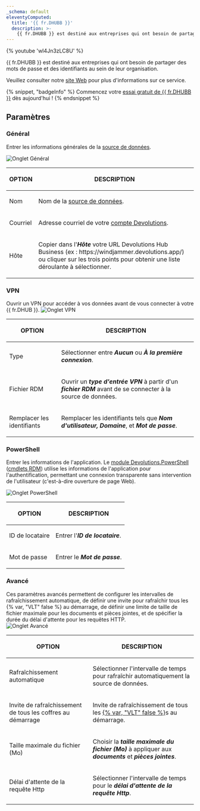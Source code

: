 ```yaml
---
_schema: default
eleventyComputed:
  title: '{{ fr.DHUBB }}'
  description: >-
    {{ fr.DHUBB }} est destiné aux entreprises qui ont besoin de partager des mots de passe et des identifiants au sein de leur organisation.
---
```

{% youtube 'wI4Jn3zLC8U' %}

{{ fr.DHUBB }} est destiné aux entreprises qui ont besoin de partager des mots de passe et des identifiants au sein de leur organisation.

Veuillez consulter notre [site Web](https://devolutions.net/password-hub/) pour plus d'informations sur ce service.

{% snippet, "badgeInfo" %}
Commencez votre [essai gratuit de {{ fr.DHUBB }}](https://devolutions.net/password-hub/business/sign-up) dès aujourd'hui !
{% endsnippet %}

## Paramètres

### Général

Entrer les informations générales de la [source de données](/rdm/concepts/basic-concepts/data-sources/).

![Onglet Général](https://cdnweb.devolutions.net/docs/HUBB6004_2024_2.png)

<table><thead><tr><th><p>OPTION</p></th><th><p>DESCRIPTION</p></th></tr></thead><tbody><tr><td><p>Nom</p></td><td><p>Nom de la <a href="/rdm/concepts/basic-concepts/data-sources/">source de données</a>.</p></td></tr><tr><td><p>Courriel</p></td><td><p>Adresse courriel de votre <a href="https://portal.devolutions.com/">compte Devolutions</a>.</p></td></tr><tr><td><p>Hôte</p></td><td><p>Copier dans l'<em><strong>Hôte</strong></em> votre URL Devolutions Hub Business (ex : https://windjammer.devolutions.app/) ou cliquer sur les trois points pour obtenir une liste déroulante à sélectionner.</p></td></tr></tbody></table>

### VPN

Ouvrir un VPN pour accéder à vos données avant de vous connecter à votre {{ fr.DHUB }}. ![Onglet VPN](https://cdnweb.devolutions.net/docs/HUBB6001_2024_2.png)

<table><thead><tr><th><p>OPTION</p></th><th><p>DESCRIPTION</p></th></tr></thead><tbody><tr><td><p>Type</p></td><td><p>Sélectionner entre <em><strong>Aucun</strong></em> ou <em><strong>À la première connexion</strong></em>.</p></td></tr><tr><td><p>Fichier RDM</p></td><td><p>Ouvrir un <em><strong>type d'entrée VPN</strong></em> à partir d'un <em><strong>fichier RDM</strong></em> avant de se connecter à la source de données.</p></td></tr><tr><td><p>Remplacer les identifiants</p></td><td><p>Remplacer les identifiants tels que <em><strong>Nom d'utilisateur, Domaine</strong></em>, et <em><strong>Mot de passe</strong></em>. </p></td></tr></tbody></table>

### PowerShell

Entrer les informations de l'application. Le [module Devolutions.PowerShell](/powershell/overview/what-is-powershell/) ([cmdlets RDM](/rdm/commands/tools/tools/powershell/)) utilise les informations de l'application pour l'authentification, permettant une connexion transparente sans intervention de l'utilisateur (c'est-à-dire ouverture de page Web).

![Onglet PowerShell](https://cdnweb.devolutions.net/docs/HUBB6005_2024_2.png)

<table><thead><tr><th><p>OPTION</p></th><th><p>DESCRIPTION</p></th></tr></thead><tbody><tr><td><p>ID de locataire</p></td><td><p>Entrer l'<em><strong>ID de locataire</strong></em>.</p></td></tr><tr><td><p>Mot de passe</p></td><td><p>Entrer le <em><strong>Mot de passe</strong></em>.</p></td></tr></tbody></table>

### Avancé

Ces paramètres avancés permettent de configurer les intervalles de rafraîchissement automatique, de définir une invite pour rafraîchir tous les {% var, "VLT" false %} au démarrage, de définir une limite de taille de fichier maximale pour les documents et pièces jointes, et de spécifier la durée du délai d'attente pour les requêtes HTTP.<br>![Onglet Avancé](https://cdnweb.devolutions.net/docs/HUBB6006_2024_2.png)

<table><thead><tr><th><p>OPTION</p></th><th><p>DESCRIPTION</p></th></tr></thead><tbody><tr><td><p>Rafraîchissement automatique</p></td><td><p>Sélectionner l'intervalle de temps pour rafraîchir automatiquement la source de données.</p></td></tr><tr><td><p>Invite de rafraîchissement de tous les coffres au démarrage</p></td><td><p>Invite de rafraîchissement de tous les <a href="/rdm/concepts/basic-concepts/vaults/">{% var, "VLT" false %}</a>s au démarrage.</p></td></tr><tr><td><p>Taille maximale du fichier (Mo)</p></td><td><p>Choisir la <em><strong>taille maximale du fichier (Mo)</strong></em> à appliquer aux <em><strong>documents</strong></em> et <em><strong>pièces jointes</strong></em>.</p></td></tr><tr><td><p>Délai d'attente de la requête Http </p></td><td><p>Sélectionner l'intervalle de temps pour le <em><strong>délai d'attente de la requête Http</strong></em>.</p></td></tr></tbody></table>
